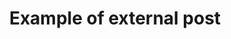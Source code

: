 ---
layout: post
title: Example of external post
category: category-1
external_url: https://soundcloud.com/back-from-void
external_name: authors SoundCould
summary: This is summary of a post, that has it's own external_url property. It will appear in the page of it's category with the summary shown. Clicking each of them will redirect to the external url. 
---